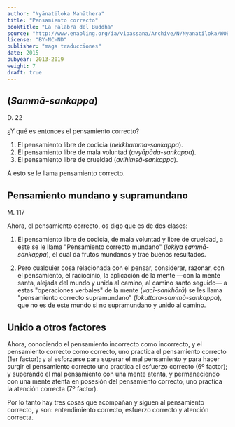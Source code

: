 ```yaml
---
author: "Nyānatiloka Mahāthera"
title: "Pensamiento correcto"
booktitle: "La Palabra del Buddha"
source: "http://www.enabling.org/ia/vipassana/Archive/N/Nyanatiloka/WOB/index.html"
license: "BY-NC-ND"
publisher: "maga traducciones"
date: 2015
pubyear: 2013-2019 
weight: 7
draft: true
---
```


## (*Sammā-sankappa*)  

D. 22  

¿Y qué es entonces el pensamiento correcto?  

1. El pensamiento libre de codicia (*nekkhamma-sankappa*).  
2. El pensamiento libre de mala voluntad (*avyāpāda-sankappa*).  
3. El pensamiento libre de crueldad (*avihimsā-sankappa*).  

A esto se le llama pensamiento correcto.  

## Pensamiento mundano y supramundano  

M. 117  

Ahora, el pensamiento correcto, os digo que es de dos clases:  

1. El pensamiento libre de codicia, de mala voluntad y libre de crueldad, a este se le llama "Pensamiento correcto mundano" (*lokiya sammā-sankappa*), el cual da frutos mundanos y trae buenos resultados.

2. Pero cualquier cosa relacionada con el pensar, considerar, razonar, con el pensamiento, el raciocinio, la aplicación de la mente —con la mente santa, alejada del mundo y unida al camino, al camino santo seguido— a estas "operaciones verbales" de la mente (*vacī-sankhārā*) se les llama "pensamiento correcto supramundano" (*lokuttara-sammā-sankappa*), que no es de este mundo si no supramundano y unido al camino.  

## Unido a otros factores  

Ahora, conociendo el pensamiento incorrecto como incorrecto, y el pensamiento correcto como correcto, uno practica el pensamiento correcto (1er factor); y al esforzarse para superar el mal pensamiento y para hacer surgir el pensamiento correcto uno practica el esfuerzo correcto (6º factor); y superando el mal pensamiento con una mente atenta, y permaneciendo con una mente atenta en posesión del pensamiento correcto, uno practica la atención correcta (7º factor).  

Por lo tanto hay tres cosas que acompañan y siguen al pensamiento correcto, y son: entendimiento correcto, esfuerzo correcto y atención correcta.  
